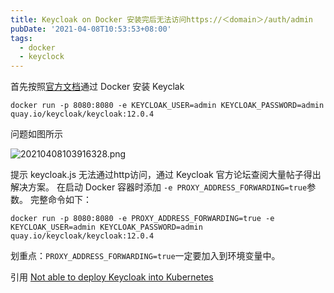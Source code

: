 ```yaml
---
title: Keycloak on Docker 安装完后无法访问https://＜domain＞/auth/admin
pubDate: '2021-04-08T10:53:53+08:00'
tags:
  - docker
  - keyclock
---
```


首先按照[官方文档](https://www.keycloak.org/getting-started/getting-started-docker)通过 Docker 安装 Keyclak

```shell
docker run -p 8080:8080 -e KEYCLOAK_USER=admin KEYCLOAK_PASSWORD=admin quay.io/keycloak/keycloak:12.0.4
```

问题如图所示

![20210408103916328.png](https://s2.loli.net/2024/04/25/YbgQwF7L4vszHSh.png)

提示 keycloak.js 无法通过http访问，通过 Keycloak 官方论坛查阅大量帖子得出解决方案。
在启动 Docker 容器时添加 `-e PROXY_ADDRESS_FORWARDING=true`参数。
完整命令如下：

```shell
docker run -p 8080:8080 -e PROXY_ADDRESS_FORWARDING=true -e KEYCLOAK_USER=admin KEYCLOAK_PASSWORD=admin quay.io/keycloak/keycloak:12.0.4
```

划重点：`PROXY_ADDRESS_FORWARDING=true`一定要加入到环境变量中。

引用
[Not able to deploy Keycloak into Kubernetes](https://keycloak.discourse.group/t/not-able-to-deploy-keycloak-into-kubernetes/5299/2)
